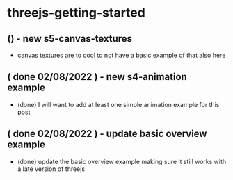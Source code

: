 # threejs-getting-started

## () - new s5-canvas-textures
* canvas textures are to cool to not have a basic example of that also here

## ( done 02/08/2022 ) - new s4-animation example
* (done) I will want to add at least one simple animation example for this post

## ( done 02/08/2022 ) - update basic overview example
* (done) update the basic overview example making sure it still works with a late version of threejs